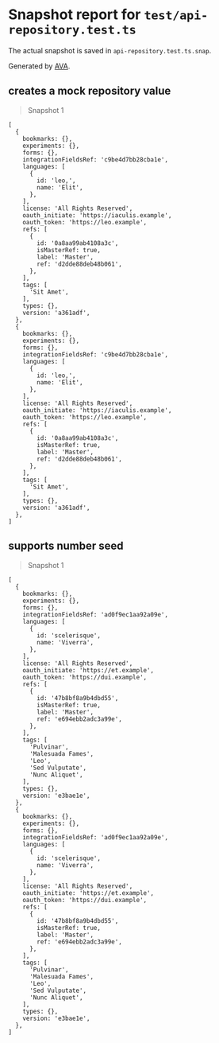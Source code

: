 # Snapshot report for `test/api-repository.test.ts`

The actual snapshot is saved in `api-repository.test.ts.snap`.

Generated by [AVA](https://avajs.dev).

## creates a mock repository value

> Snapshot 1

    [
      {
        bookmarks: {},
        experiments: {},
        forms: {},
        integrationFieldsRef: 'c9be4d7bb28cba1e',
        languages: [
          {
            id: 'leo,',
            name: 'Elit',
          },
        ],
        license: 'All Rights Reserved',
        oauth_initiate: 'https://iaculis.example',
        oauth_token: 'https://leo.example',
        refs: [
          {
            id: '0a8aa99ab4108a3c',
            isMasterRef: true,
            label: 'Master',
            ref: 'd2dde88deb48b061',
          },
        ],
        tags: [
          'Sit Amet',
        ],
        types: {},
        version: 'a361adf',
      },
      {
        bookmarks: {},
        experiments: {},
        forms: {},
        integrationFieldsRef: 'c9be4d7bb28cba1e',
        languages: [
          {
            id: 'leo,',
            name: 'Elit',
          },
        ],
        license: 'All Rights Reserved',
        oauth_initiate: 'https://iaculis.example',
        oauth_token: 'https://leo.example',
        refs: [
          {
            id: '0a8aa99ab4108a3c',
            isMasterRef: true,
            label: 'Master',
            ref: 'd2dde88deb48b061',
          },
        ],
        tags: [
          'Sit Amet',
        ],
        types: {},
        version: 'a361adf',
      },
    ]

## supports number seed

> Snapshot 1

    [
      {
        bookmarks: {},
        experiments: {},
        forms: {},
        integrationFieldsRef: 'ad0f9ec1aa92a09e',
        languages: [
          {
            id: 'scelerisque',
            name: 'Viverra',
          },
        ],
        license: 'All Rights Reserved',
        oauth_initiate: 'https://et.example',
        oauth_token: 'https://dui.example',
        refs: [
          {
            id: '47b8bf8a9b4dbd55',
            isMasterRef: true,
            label: 'Master',
            ref: 'e694ebb2adc3a99e',
          },
        ],
        tags: [
          'Pulvinar',
          'Malesuada Fames',
          'Leo',
          'Sed Vulputate',
          'Nunc Aliquet',
        ],
        types: {},
        version: 'e3bae1e',
      },
      {
        bookmarks: {},
        experiments: {},
        forms: {},
        integrationFieldsRef: 'ad0f9ec1aa92a09e',
        languages: [
          {
            id: 'scelerisque',
            name: 'Viverra',
          },
        ],
        license: 'All Rights Reserved',
        oauth_initiate: 'https://et.example',
        oauth_token: 'https://dui.example',
        refs: [
          {
            id: '47b8bf8a9b4dbd55',
            isMasterRef: true,
            label: 'Master',
            ref: 'e694ebb2adc3a99e',
          },
        ],
        tags: [
          'Pulvinar',
          'Malesuada Fames',
          'Leo',
          'Sed Vulputate',
          'Nunc Aliquet',
        ],
        types: {},
        version: 'e3bae1e',
      },
    ]
